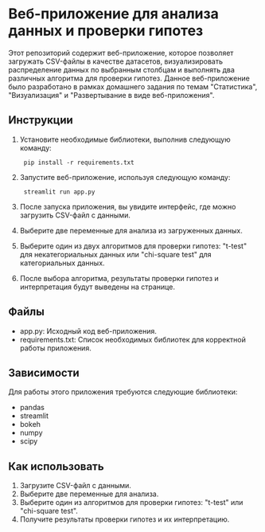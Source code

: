 # Веб-приложение для анализа данных и проверки гипотез

Этот репозиторий содержит веб-приложение, которое позволяет загружать CSV-файлы в качестве датасетов, визуализировать распределение данных по выбранным столбцам и выполнять два различных алгоритма для проверки гипотез. Данное веб-приложение было разработано в рамках домашнего задания по темам "Статистика", "Визуализация" и "Развертывание в виде веб-приложения".

## Инструкции

1. Установите необходимые библиотеки, выполнив следующую команду:

        pip install -r requirements.txt

2. Запустите веб-приложение, используя следующую команду:

        streamlit run app.py

3. После запуска приложения, вы увидите интерфейс, где можно загрузить CSV-файл с данными.

4. Выберите две переменные для анализа из загруженных данных.

5. Выберите один из двух алгоритмов для проверки гипотез: "t-test" для некатегориальных данных или "chi-square test" для категориальных данных.

6. После выбора алгоритма, результаты проверки гипотез и интерпретация будут выведены на странице.

## Файлы

* app.py: Исходный код веб-приложения.
* requirements.txt: Список необходимых библиотек для корректной работы приложения.

## Зависимости

Для работы этого приложения требуются следующие библиотеки:

* pandas
* streamlit
* bokeh
* numpy
* scipy

## Как использовать

1. Загрузите CSV-файл с данными.
2. Выберите две переменные для анализа.
3. Выберите один из алгоритмов для проверки гипотез: "t-test" или "chi-square test".
4. Получите результаты проверки гипотез и их интерпретацию.
